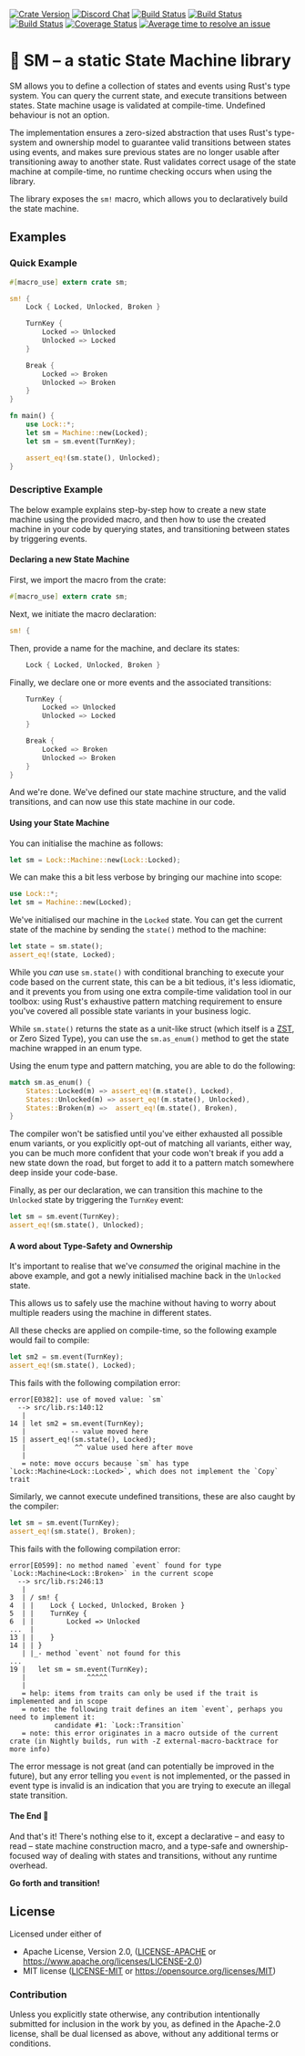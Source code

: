 [![Crate Version](https://img.shields.io/crates/v/sm.svg?logo=rust&label=crates.io&logoColor=white&colorB=brightgreen)](https://crates.io/crates/sm)
[![Discord Chat](https://img.shields.io/discord/477552212156088320.svg?logo=discord&label=discord&logoColor=white)](https://discord.gg/Kc4qZWE "Ask a question or just enjoy your stay!")
[![Build Status](https://img.shields.io/appveyor/ci/JeanMertz/sm/master.svg?logo=appveyor&label=appveyor&logoColor=white)](https://ci.appveyor.com/project/JeanMertz/sm/branch/master)
[![Build Status](https://img.shields.io/circleci/project/github/rusty-rockets/sm/master.svg?logo=circleci&label=circleci&logoColor=white)](https://circleci.com/gh/rusty-rockets/sm/tree/master)
[![Build Status](https://img.shields.io/travis/rusty-rockets/sm/master.svg?logo=travis&label=travis&logoColor=white)](https://travis-ci.org/rusty-rockets/sm)
[![Coverage Status](https://img.shields.io/codecov/c/github/rusty-rockets/sm/master.svg?logo=codeship&label=codecov&logoColor=white)](https://codecov.io/gh/rusty-rockets/sm)
[![Average time to resolve an issue](https://isitmaintained.com/badge/resolution/rusty-rockets/sm.svg)](https://isitmaintained.com/project/rusty-rockets/sm "Average time to resolve an issue")

# 💋 SM – a static State Machine library

SM allows you to define a collection of states and events using Rust's type
system. You can query the current state, and execute transitions between
states. State machine usage is validated at compile-time. Undefined
behaviour is not an option.

The implementation ensures a zero-sized abstraction that uses Rust's
type-system and ownership model to guarantee valid transitions between
states using events, and makes sure previous states are no longer usable
after transitioning away to another state. Rust validates correct usage of
the state machine at compile-time, no runtime checking occurs when using the
library.

The library exposes the `sm!` macro, which allows you to declaratively build
the state machine.

## Examples

### Quick Example

```rust
#[macro_use] extern crate sm;

sm! {
    Lock { Locked, Unlocked, Broken }

    TurnKey {
        Locked => Unlocked
        Unlocked => Locked
    }

    Break {
        Locked => Broken
        Unlocked => Broken
    }
}

fn main() {
    use Lock::*;
    let sm = Machine::new(Locked);
    let sm = sm.event(TurnKey);

    assert_eq!(sm.state(), Unlocked);
}
```

### Descriptive Example

The below example explains step-by-step how to create a new state machine
using the provided macro, and then how to use the created machine in your
code by querying states, and transitioning between states by triggering
events.

#### Declaring a new State Machine

First, we import the macro from the crate:

```rust
#[macro_use] extern crate sm;
```

Next, we initiate the macro declaration:

```rust
sm! {
```

Then, provide a name for the machine, and declare its states:

```rust
    Lock { Locked, Unlocked, Broken }
```

Finally, we declare one or more events and the associated transitions:

```rust
    TurnKey {
        Locked => Unlocked
        Unlocked => Locked
    }

    Break {
        Locked => Broken
        Unlocked => Broken
    }
}
```

And we're done. We've defined our state machine structure, and the valid
transitions, and can now use this state machine in our code.

#### Using your State Machine

You can initialise the machine as follows:

```rust
let sm = Lock::Machine::new(Lock::Locked);
```

We can make this a bit less verbose by bringing our machine into scope:

```rust
use Lock::*;
let sm = Machine::new(Locked);
```

We've initialised our machine in the `Locked` state. You can get the current
state of the machine by sending the `state()` method to the machine:

```rust
let state = sm.state();
assert_eq!(state, Locked);
```

While you _can_ use `sm.state()` with conditional branching to execute your
code based on the current state, this can be a bit tedious, it's less
idiomatic, and it prevents you from using one extra compile-time validation
tool in our toolbox: using Rust's exhaustive pattern matching requirement to
ensure you've covered all possible state variants in your business logic.

While `sm.state()` returns the state as a unit-like struct (which itself is
a [ZST], or Zero Sized Type), you can use the `sm.as_enum()` method to get
the state machine wrapped in an enum type.

[ZST]:
https://doc.rust-lang.org/nomicon/exotic-sizes.html#zero-sized-types-zsts

Using the enum type and pattern matching, you are able to do the following:

```rust
match sm.as_enum() {
    States::Locked(m) => assert_eq!(m.state(), Locked),
    States::Unlocked(m) => assert_eq!(m.state(), Unlocked),
    States::Broken(m) =>  assert_eq!(m.state(), Broken),
}
```

The compiler won't be satisfied until you've either exhausted all possible
enum variants, or you explicitly opt-out of matching all variants, either
way, you can be much more confident that your code won't break if you add a
new state down the road, but forget to add it to a pattern match somewhere
deep inside your code-base.

Finally, as per our declaration, we can transition this machine to the
`Unlocked` state by triggering the `TurnKey` event:

```rust
let sm = sm.event(TurnKey);
assert_eq!(sm.state(), Unlocked);
```

#### A word about Type-Safety and Ownership

It's important to realise that we've _consumed_ the original machine in the
above example, and got a newly initialised machine back in the `Unlocked`
state.

This allows us to safely use the machine without having to worry about
multiple readers using the machine in different states.

All these checks are applied on compile-time, so the following example would
fail to compile:

```rust
let sm2 = sm.event(TurnKey);
assert_eq!(sm.state(), Locked);
```

This fails with the following compilation error:

```text
error[E0382]: use of moved value: `sm`
  --> src/lib.rs:140:12
   |
14 | let sm2 = sm.event(TurnKey);
   |           -- value moved here
15 | assert_eq!(sm.state(), Locked);
   |            ^^ value used here after move
   |
   = note: move occurs because `sm` has type `Lock::Machine<Lock::Locked>`, which does not implement the `Copy` trait
```

Similarly, we cannot execute undefined transitions, these are also caught by
the compiler:

```rust
let sm = sm.event(TurnKey);
assert_eq!(sm.state(), Broken);
```

This fails with the following compilation error:

```text
error[E0599]: no method named `event` found for type `Lock::Machine<Lock::Broken>` in the current scope
  --> src/lib.rs:246:13
   |
3  | / sm! {
4  | |    Lock { Locked, Unlocked, Broken }
5  | |    TurnKey {
6  | |        Locked => Unlocked
...  |
13 | |    }
14 | | }
   | |_- method `event` not found for this
...
19 |   let sm = sm.event(TurnKey);
   |               ^^^^^
   |
   = help: items from traits can only be used if the trait is implemented and in scope
   = note: the following trait defines an item `event`, perhaps you need to implement it:
           candidate #1: `Lock::Transition`
   = note: this error originates in a macro outside of the current crate (in Nightly builds, run with -Z external-macro-backtrace for more info)
```

The error message is not great (and can potentially be improved in the
future), but any error telling you `event` is not implemented, or the passed
in event type is invalid is an indication that you are trying to execute an
illegal state transition.

#### The End 👋

And that's it! There's nothing else to it, except a declarative – and easy
to read – state machine construction macro, and a type-safe and
ownership-focused way of dealing with states and transitions, without any
runtime overhead.

**Go forth and transition!**

## License

Licensed under either of

* Apache License, Version 2.0, ([LICENSE-APACHE](LICENSE-APACHE) or https://www.apache.org/licenses/LICENSE-2.0)
* MIT license ([LICENSE-MIT](LICENSE-MIT) or https://opensource.org/licenses/MIT)

### Contribution

Unless you explicitly state otherwise, any contribution intentionally submitted
for inclusion in the work by you, as defined in the Apache-2.0 license, shall be
dual licensed as above, without any additional terms or conditions.
